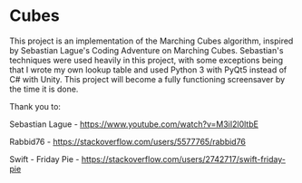 # Cubes
This project is an implementation of the Marching Cubes algorithm, inspired by Sebastian Lague's Coding Adventure on Marching Cubes. Sebastian's techniques were used heavily in this project, with some exceptions being that I wrote my own lookup table and used Python 3 with PyQt5 instead of C# with Unity. This project will become a fully functioning screensaver by the time it is done.

Thank you to:

  Sebastian Lague     - https://www.youtube.com/watch?v=M3iI2l0ltbE

  Rabbid76            - https://stackoverflow.com/users/5577765/rabbid76

  Swift - Friday Pie  - https://stackoverflow.com/users/2742717/swift-friday-pie